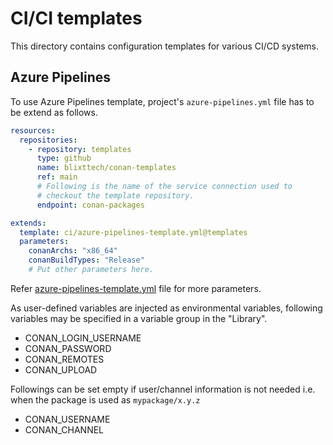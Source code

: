 # CI/CI templates

This directory contains configuration templates for various CI/CD systems.

## Azure Pipelines

To use Azure Pipelines template, project's ``azure-pipelines.yml`` file has to be extend as follows.

```yml
resources:
  repositories:
    - repository: templates
      type: github
      name: blixttech/conan-templates
      ref: main
      # Following is the name of the service connection used to
      # checkout the template repository.
      endpoint: conan-packages

extends:
  template: ci/azure-pipelines-template.yml@templates
  parameters:
    conanArchs: "x86_64"
    conanBuildTypes: "Release"
    # Put other parameters here. 
```

Refer [azure-pipelines-template.yml](azure-pipelines-template.yml) file for more parameters.

As user-defined variables are injected as environmental variables, following variables may be specified in a variable group in the "Library".
  * CONAN_LOGIN_USERNAME
  * CONAN_PASSWORD
  * CONAN_REMOTES
  * CONAN_UPLOAD

Followings can be set empty if user/channel information is not needed i.e. when the package is used as ``mypackage/x.y.z``
  * CONAN_USERNAME
  * CONAN_CHANNEL